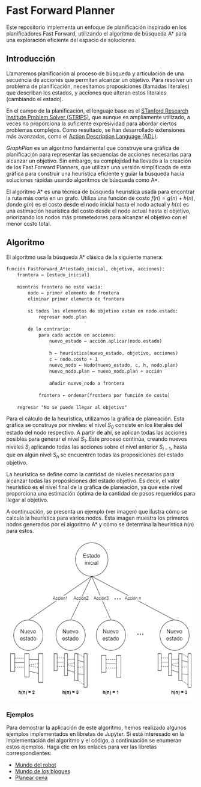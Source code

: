 # Fast Forward Planner
Este repositorio implementa un enfoque de planificación inspirado en los planificadores Fast Forward, utilizando el algoritmo de búsqueda A* para una exploración eficiente del espacio de soluciones.

## Introducción
Llamaremos planificación al proceso de búsqueda y articulación de una secuencia de acciones que permitan alcanzar un objetivo.
Para resolver un problema de planificación, necesitamos proposiciones (llamadas literales) que describan los estados, y acciones que alteran estos literales (cambiando el estado).

En el campo de la planificación, el lenguaje base es el [STanford Research Institute Problem Solver (STRIPS)](https://ai.stanford.edu/users/nilsson/OnlinePubs-Nils/PublishedPapers/strips.pdf), que aunque es ampliamente utilizado, a veces no proporciona la suficiente expresividad para abordar ciertos problemas complejos. Como resultado, se han desarrollado extensiones más avanzadas, como el [Action Description Language (ADL)](https://en.wikipedia.org/wiki/Action_description_language).

_GraphPlan_ es un algoritmo fundamental que construye una gráfica de planificación para representar las secuencias de acciones necesarias para alcanzar un objetivo. Sin embargo, su complejidad ha llevado a la creación de los Fast Forward Planners, que utilizan una versión simplificada de esta gráfica para construir una heurística eficiente y guiar la búsqueda hacia soluciones rápidas usando algoritmos de búsqueda como A*.

El algoritmo A* es una técnica de búsqueda heurística usada para encontrar la ruta más corta en un grafo. Utiliza una función de costo $f(n) = g(n) + h(n)$, donde $g(n)$ es el costo desde el nodo inicial hasta el nodo actual y $h(n)$ es una estimación heurística del costo desde el nodo actual hasta el objetivo, priorizando los nodos más prometedores para alcanzar el objetivo con el menor costo total.

## Algoritmo
El algoritmo usa la búsqueda A* clásica de la siguiente manera:
```
función FastForward_A*(estado_inicial, objetivo, acciones):
    frontera ← [estado_inicial]
    
    mientras frontera no esté vacía:
        nodo ← primer elemento de frontera
        eliminar primer elemento de frontera
        
        si todos los elementos de objetivo están en nodo.estado:
            regresar nodo.plan
            
        de lo contrario:
            para cada acción en acciones:
                nuevo_estado ← acción.aplicar(nodo.estado)
                
                h ← heurística(nuevo_estado, objetivo, acciones)
                c ← nodo.costo + 1
                nuevo_nodo ← Nodo(nuevo_estado, c, h, nodo.plan)
                nuevo_nodo.plan ← nuevo_nodo.plan + acción
                    
                añadir nuevo_nodo a frontera
            
            frontera ← ordenar(frontera por función de costo)
            
    regresar "No se puede llegar al objetivo"
```
Para el cálculo de la heurística, utilizamos la gráfica de planeación. Esta gráfica se construye por niveles: el nivel $S_0$ consiste en los literales del estado del nodo respectivo. A partir de ahí, se aplican todas las acciones posibles para generar el nivel $S_1$. Este proceso continúa, creando nuevos niveles $S_i$ aplicando todas las acciones sobre el nivel anterior $S_{i-1}$, hasta que en algún nivel $S_n$ se encuentren todas las proposiciones del estado objetivo.

La heurística se define como la cantidad de niveles necesarios para alcanzar todas las proposiciones del estado objetivo. Es decir, el valor heurístico es el nivel final de la gráfica de planeación, ya que este nivel proporciona una estimación óptima de la cantidad de pasos requeridos para llegar al objetivo.

A continuación, se presenta un ejemplo (ver imagen) que ilustra cómo se calcula la heurística para varios nodos. Esta imagen muestra los primeros nodos generados por el algoritmo A* y cómo se determina la heurística $h(n)$ para estos.

<p align="center">
<img src="images/ffp.png" width="500" height="430">
</p>

### Ejemplos

Para demostrar la aplicación de este algoritmo, hemos realizado algunos ejemplos implementados en libretas de Jupyter. Si está interesado en la implementación del algoritmo y el código, a continuación se enumeran estos ejemplos. Haga clic en los enlaces para ver las libretas correspondientes:

- [Mundo del robot](notebooks/Robot.ipynb)
- [Mundo de los bloques](notebooks/BlockWorld.ipynb)
- [Planear cena](notebooks/DinnerPlanning.ipynb)